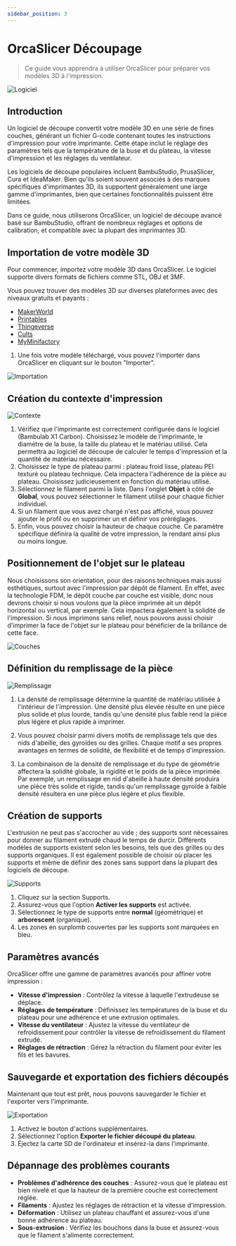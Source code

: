 ```yaml
---
sidebar_position: 3
---
```


# OrcaSlicer Découpage

> Ce guide vous apprendra à utiliser OrcaSlicer pour préparer vos modèles 3D à l'impression.

![Logiciel](/assets/docs/orca/orcaslicer-1.png)

## Introduction

Un logiciel de découpe convertit votre modèle 3D en une série de fines couches, générant un fichier G-code contenant toutes les instructions d'impression pour votre imprimante. Cette étape inclut le réglage des paramètres tels que la température de la buse et du plateau, la vitesse d'impression et les réglages du ventilateur.

Les logiciels de découpe populaires incluent BambuStudio, PrusaSlicer, Cura et IdeaMaker. Bien qu'ils soient souvent associés à des marques spécifiques d'imprimantes 3D, ils supportent généralement une large gamme d'imprimantes, bien que certaines fonctionnalités puissent être limitées.

Dans ce guide, nous utiliserons OrcaSlicer, un logiciel de découpe avancé basé sur BambuStudio, offrant de nombreux réglages et options de calibration, et compatible avec la plupart des imprimantes 3D.

## Importation de votre modèle 3D

Pour commencer, importez votre modèle 3D dans OrcaSlicer. Le logiciel supporte divers formats de fichiers comme STL, OBJ et 3MF.

Vous pouvez trouver des modèles 3D sur diverses plateformes avec des niveaux gratuits et payants :

- [MakerWorld](https://makerworld.com/)
- [Printables](https://www.printables.com/)
- [Thingeverse](https://www.thingiverse.com/)
- [Cults](https://cults3d.com/)
- [MyMinifactory](https://www.myminifactory.com/)

1. Une fois votre modèle téléchargé, vous pouvez l'importer dans OrcaSlicer en cliquant sur le bouton "Importer".

![Importation](/assets/docs/orca/orcaslicer-2.png)

## Création du contexte d'impression

![Contexte](/assets/docs/orca/orcaslicer-3.png)

1. Vérifiez que l'imprimante est correctement configurée dans le logiciel (Bambulab X1 Carbon). Choisissez le modèle de l'imprimante, le diamètre de la buse, la taille du plateau et le matériau utilisé. Cela permettra au logiciel de découpe de calculer le temps d'impression et la quantité de matériau nécessaire.
2. Choisissez le type de plateau parmi : plateau froid lisse, plateau PEI texturé ou plateau technique. Cela impactera l'adhérence de la pièce au plateau. Choisissez judicieusement en fonction du matériau utilisé.
3. Sélectionnez le filament parmi la liste. Dans l'onglet **Objet** à côté de **Global**, vous pouvez sélectionner le filament utilisé pour chaque fichier individuel.
4. Si un filament que vous avez chargé n'est pas affiché, vous pouvez ajouter le profil ou en supprimer un et définir vos préréglages.
5. Enfin, vous pouvez choisir la hauteur de chaque couche. Ce paramètre spécifique définira la qualité de votre impression, la rendant ainsi plus ou moins longue.

## Positionnement de l'objet sur le plateau

Nous choisissons son orientation, pour des raisons techniques mais aussi esthétiques, surtout avec l'impression par dépôt de filament. En effet, avec la technologie FDM, le dépôt couche par couche est visible, donc nous devrons choisir si nous voulons que la pièce imprimée ait un dépôt horizontal ou vertical, par exemple. Cela impactera également la solidité de l'impression. Si nous imprimons sans relief, nous pouvons aussi choisir d'imprimer la face de l'objet sur le plateau pour bénéficier de la brillance de cette face.

![Couches](/assets/docs/orca/orcaslicer-4.png)

## Définition du remplissage de la pièce

![Remplissage](/assets/docs/orca/orcaslicer-5.png)

1. La densité de remplissage détermine la quantité de matériau utilisée à l'intérieur de l'impression. Une densité plus élevée résulte en une pièce plus solide et plus lourde, tandis qu'une densité plus faible rend la pièce plus légère et plus rapide à imprimer.

2. Vous pouvez choisir parmi divers motifs de remplissage tels que des nids d'abeille, des gyroïdes ou des grilles. Chaque motif a ses propres avantages en termes de solidité, de flexibilité et de temps d'impression.

3. La combinaison de la densité de remplissage et du type de géométrie affectera la solidité globale, la rigidité et le poids de la pièce imprimée. Par exemple, un remplissage en nid d'abeille à haute densité produira une pièce très solide et rigide, tandis qu'un remplissage gyroïde à faible densité résultera en une pièce plus légère et plus flexible.

## Création de supports

L'extrusion ne peut pas s'accrocher au vide ; des supports sont nécessaires pour donner au filament extrudé chaud le temps de durcir. Différents modèles de supports existent selon les besoins, tels que des grilles ou des supports organiques. Il est également possible de choisir où placer les supports et même de définir des zones sans support dans la plupart des logiciels de découpe.

![Supports](/assets/docs/orca/orcaslicer-6.png)

1. Cliquez sur la section Supports.
2. Assurez-vous que l'option **Activer les supports** est activée.
3. Sélectionnez le type de supports entre **normal** (géométrique) et **arborescent** (organique).
4. Les zones en surplomb couvertes par les supports sont marquées en bleu.

## Paramètres avancés

OrcaSlicer offre une gamme de paramètres avancés pour affiner votre impression :

- **Vitesse d'impression** : Contrôlez la vitesse à laquelle l'extrudeuse se déplace.
- **Réglages de température** : Définissez les températures de la buse et du plateau pour une adhérence et une extrusion optimales.
- **Vitesse du ventilateur** : Ajustez la vitesse du ventilateur de refroidissement pour contrôler la vitesse de refroidissement du filament extrudé.
- **Réglages de rétraction** : Gérez la rétraction du filament pour éviter les fils et les bavures.

## Sauvegarde et exportation des fichiers découpés

Maintenant que tout est prêt, nous pouvons sauvegarder le fichier et l'exporter vers l'imprimante.

![Exportation](/assets/docs/orca/orcaslicer-7.png)

1. Activez le bouton d'actions supplémentaires.
2. Sélectionnez l'option **Exporter le fichier découpé du plateau**.
3. Éjectez la carte SD de l'ordinateur et insérez-la dans l'imprimante.

## Dépannage des problèmes courants

- **Problèmes d'adhérence des couches** : Assurez-vous que le plateau est bien nivelé et que la hauteur de la première couche est correctement réglée.
- **Filaments** : Ajustez les réglages de rétraction et la vitesse d'impression.
- **Déformation** : Utilisez un plateau chauffant et assurez-vous d'une bonne adhérence au plateau.
- **Sous-extrusion** : Vérifiez les bouchons dans la buse et assurez-vous que le filament s'alimente correctement.
